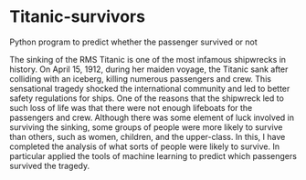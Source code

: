 # Titanic-survivors
Python program to predict whether the passenger survived or not

The sinking of the RMS Titanic is one of the most infamous shipwrecks in
history. On April 15, 1912, during her maiden voyage, the Titanic sank after
colliding with an iceberg, killing numerous passengers and crew. This
sensational tragedy shocked the international community and led to better
safety regulations for ships.
One of the reasons that the shipwreck led to such loss of life was that there
were not enough lifeboats for the passengers and crew. Although there was
some element of luck involved in surviving the sinking, some groups of people
were more likely to survive than others, such as women, children, and the
upper-class.
In this, I have completed the analysis of what sorts of people were likely
to survive. In particular applied the tools of machine learning to
predict which passengers survived the tragedy.
